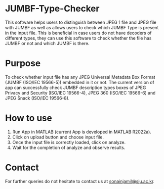 # JUMBF-Type-Checker
This software helps users to distinguish between JPEG 1 file and JPEG file with JUMBF as well as allows users to check which JUMBF Type is present in the input file. This is beneficial in case users do not have decoders of different types, they can use this software to check whether the file has JUMBF or not and which JUMBF is there.

# Purpose
To check whether input file has any JPEG Universal Metadata Box Format (JUMBF (ISO/IEC 19566-5)) embedded in it or not. The current version of app can successfully check JUMBF description types boxes of JPEG Privacy and Security (ISO/IEC 19566-4), JPEG 360 (ISO/IEC 19566-6) and JPEG Snack (ISO/IEC 19566-8). 

# How to use

1. Run App in MATLAB (current App is developed in MATLAB R2022a).
2. Click on upload button and choose input file.
3. Once the input file is correctly loaded, click on analyze.
4. Wait for the completion of analyze and observe results.

# Contact

For further queries do not hesitate to contact us at sonainjamil@sju.ac.kr.
